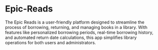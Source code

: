 # Epic-Reads
The Epic Reads is a user-friendly platform designed to streamline the process of borrowing, returning, and managing books in a library. With features like personalized borrowing periods, real-time borrowing history, and automated return date calculations, this app simplifies library operations for both users and administrators.
